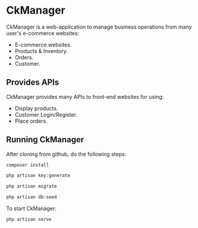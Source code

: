 # CkManager

CkManager is a web-application to manage business operations from many user's e-commerce websites:

- E-commerce websites.
- Products & Inventory.
- Orders.
- Customer.

## Provides APIs

CkManager provides many APIs to front-end websites for using:

- Display products.
- Customer Login/Register.
- Place orders.

## Running CkManager

After cloning from github, do the following steps:

```bash
composer install
```

```bash
php artisan key:generate
```

```bash
php artisan migrate
```

```bash
php artisan db:seed
```

To start CkManager:

```bash
php artisan serve
```
